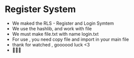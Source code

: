 # Register System
* We maked the RLS - Register and Login Symtem
* We use the hashlib, and work with file
* We must make file.txt with name login.txt
* For use , you need copy file and import in your main file
* thank for watched , goooood luck <3
* 💚💚💚  
